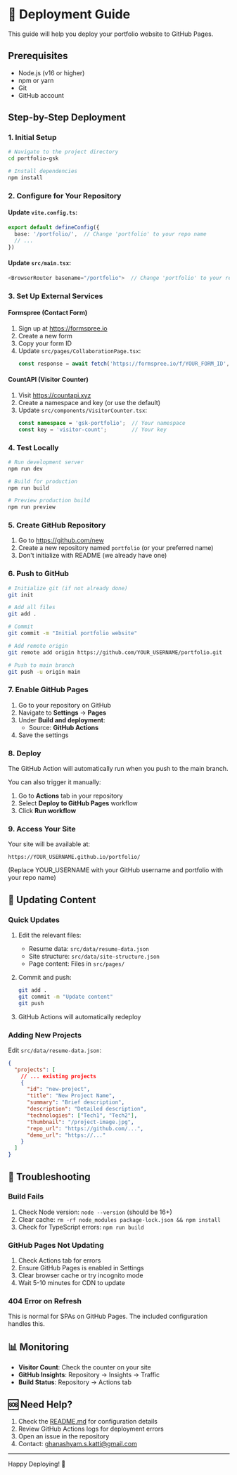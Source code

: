 # 🚀 Deployment Guide

This guide will help you deploy your portfolio website to GitHub Pages.

## Prerequisites

- Node.js (v16 or higher)
- npm or yarn
- Git
- GitHub account

## Step-by-Step Deployment

### 1. Initial Setup

```bash
# Navigate to the project directory
cd portfolio-gsk

# Install dependencies
npm install
```

### 2. Configure for Your Repository

#### Update `vite.config.ts`:
```typescript
export default defineConfig({
  base: '/portfolio/',  // Change 'portfolio' to your repo name
  // ...
})
```

#### Update `src/main.tsx`:
```typescript
<BrowserRouter basename="/portfolio">  // Change 'portfolio' to your repo name
```

### 3. Set Up External Services

#### Formspree (Contact Form)
1. Sign up at https://formspree.io
2. Create a new form
3. Copy your form ID
4. Update `src/pages/CollaborationPage.tsx`:
   ```typescript
   const response = await fetch('https://formspree.io/f/YOUR_FORM_ID', {
   ```

#### CountAPI (Visitor Counter)
1. Visit https://countapi.xyz
2. Create a namespace and key (or use the default)
3. Update `src/components/VisitorCounter.tsx`:
   ```typescript
   const namespace = 'gsk-portfolio';  // Your namespace
   const key = 'visitor-count';        // Your key
   ```

### 4. Test Locally

```bash
# Run development server
npm run dev

# Build for production
npm run build

# Preview production build
npm run preview
```

### 5. Create GitHub Repository

1. Go to https://github.com/new
2. Create a new repository named `portfolio` (or your preferred name)
3. Don't initialize with README (we already have one)

### 6. Push to GitHub

```bash
# Initialize git (if not already done)
git init

# Add all files
git add .

# Commit
git commit -m "Initial portfolio website"

# Add remote origin
git remote add origin https://github.com/YOUR_USERNAME/portfolio.git

# Push to main branch
git push -u origin main
```

### 7. Enable GitHub Pages

1. Go to your repository on GitHub
2. Navigate to **Settings** → **Pages**
3. Under **Build and deployment**:
   - Source: **GitHub Actions**
4. Save the settings

### 8. Deploy

The GitHub Action will automatically run when you push to the main branch.

You can also trigger it manually:
1. Go to **Actions** tab in your repository
2. Select **Deploy to GitHub Pages** workflow
3. Click **Run workflow**

### 9. Access Your Site

Your site will be available at:
```
https://YOUR_USERNAME.github.io/portfolio/
```

(Replace YOUR_USERNAME with your GitHub username and portfolio with your repo name)

## 🔄 Updating Content

### Quick Updates

1. Edit the relevant files:
   - Resume data: `src/data/resume-data.json`
   - Site structure: `src/data/site-structure.json`
   - Page content: Files in `src/pages/`

2. Commit and push:
   ```bash
   git add .
   git commit -m "Update content"
   git push
   ```

3. GitHub Actions will automatically redeploy

### Adding New Projects

Edit `src/data/resume-data.json`:
```json
{
  "projects": [
    // ... existing projects
    {
      "id": "new-project",
      "title": "New Project Name",
      "summary": "Brief description",
      "description": "Detailed description",
      "technologies": ["Tech1", "Tech2"],
      "thumbnail": "/project-image.jpg",
      "repo_url": "https://github.com/...",
      "demo_url": "https://..."
    }
  ]
}
```

## 🐛 Troubleshooting

### Build Fails

1. Check Node version: `node --version` (should be 16+)
2. Clear cache: `rm -rf node_modules package-lock.json && npm install`
3. Check for TypeScript errors: `npm run build`

### GitHub Pages Not Updating

1. Check Actions tab for errors
2. Ensure GitHub Pages is enabled in Settings
3. Clear browser cache or try incognito mode
4. Wait 5-10 minutes for CDN to update

### 404 Error on Refresh

This is normal for SPAs on GitHub Pages. The included configuration handles this.

## 📊 Monitoring

- **Visitor Count**: Check the counter on your site
- **GitHub Insights**: Repository → Insights → Traffic
- **Build Status**: Repository → Actions tab

## 🆘 Need Help?

1. Check the [README.md](README.md) for configuration details
2. Review GitHub Actions logs for deployment errors
3. Open an issue in the repository
4. Contact: ghanashyam.s.katti@gmail.com

---

Happy Deploying! 🎉
